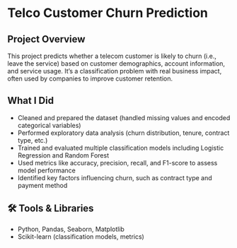 # Telco Customer Churn Prediction

## Project Overview
This project predicts whether a telecom customer is likely to churn (i.e., leave the service) based on customer demographics, account information, and service usage. It’s a classification problem with real business impact, often used by companies to improve customer retention.

## What I Did
- Cleaned and prepared the dataset (handled missing values and encoded categorical variables)
- Performed exploratory data analysis (churn distribution, tenure, contract type, etc.)
- Trained and evaluated multiple classification models including Logistic Regression and Random Forest
- Used metrics like accuracy, precision, recall, and F1-score to assess model performance
- Identified key factors influencing churn, such as contract type and payment method

## 🛠 Tools & Libraries
- Python, Pandas, Seaborn, Matplotlib
- Scikit-learn (classification models, metrics)

